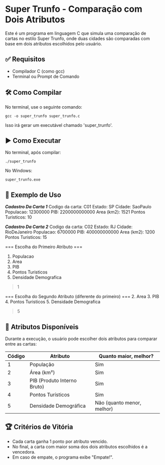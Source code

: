 Super Trunfo - Comparação com Dois Atributos
============================================

Este é um programa em linguagem C que simula uma comparação de cartas no estilo Super Trunfo,
onde duas cidades são comparadas com base em dois atributos escolhidos pelo usuário.

✅ Requisitos
------------
- Compilador C (como gcc)
- Terminal ou Prompt de Comando

🛠️ Como Compilar
-----------------
No terminal, use o seguinte comando:

    gcc -o super_trunfo super_trunfo.c

Isso irá gerar um executável chamado 'super_trunfo'.

▶️ Como Executar
----------------
No terminal, após compilar:

    ./super_trunfo

No Windows:

    super_trunfo.exe

🧾 Exemplo de Uso
-----------------
***Cadastro Da Carta 1***
Codigo da carta: C01
Estado: SP
Cidade: SaoPaulo
Populacao: 12300000
PIB: 2200000000000
Area (km2): 1521
Pontos Turisticos: 10

***Cadastro Da Carta 2***
Codigo da carta: C02
Estado: RJ
Cidade: RioDeJaneiro
Populacao: 6700000
PIB: 400000000000
Area (km2): 1200
Pontos Turisticos: 15

=== Escolha do Primeiro Atributo ===
1. Populacao
2. Area
3. PIB
4. Pontos Turisticos
5. Densidade Demografica
> 1

=== Escolha do Segundo Atributo (diferente do primeiro) ===
2. Area
3. PIB
4. Pontos Turisticos
5. Densidade Demografica
> 5

🧮 Atributos Disponíveis
------------------------
Durante a execução, o usuário pode escolher dois atributos para comparar entre as cartas:

| Código | Atributo                | Quanto maior, melhor? |
|--------|-------------------------|------------------------|
| 1      | População               | Sim                   |
| 2      | Área (km²)              | Sim                   |
| 3      | PIB (Produto Interno Bruto) | Sim               |
| 4      | Pontos Turísticos       | Sim                   |
| 5      | Densidade Demográfica   | Não (quanto menor, melhor)

🏆 Critérios de Vitória
-----------------------
- Cada carta ganha 1 ponto por atributo vencido.
- No final, a carta com maior soma dos dois atributos escolhidos é a vencedora.
- Em caso de empate, o programa exibe "Empate!".